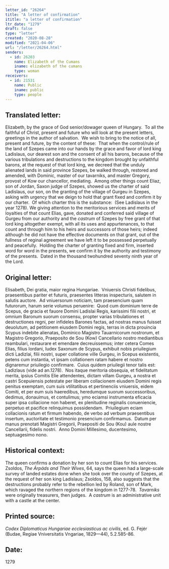 ```yaml
---
letter_id: "26264"
title: "A letter of confirmation"
ititle: "a letter of confirmation"
ltr_date: "1279"
draft: false
type: "letter"
created: "2020-08-28"
modified: "2021-04-06"
url: "/letter/26264.html"
senders:
  - id: 26203
    name: Elizabeth of the Cumans
    iname: elizabeth of the cumans
    type: woman
receivers:
  - id: 21531
    name: Public
    iname: public
    type: people
---
```

<h2> Translated letter:</h2><p>Elizabeth, by the grace of God senior/dowager queen of Hungary.&nbsp; To all the faithful of Christ, present and future who will look at the present letters, greetings in the author of salvation.&nbsp; We wish to bring to the notice of all, present and future, by the content of these:&nbsp; That when the control/rule of the land of Szepes came into our hands by the grace and favor of lord king Ladislaus, our dearest son and the consent of all his barons, because of the various tribulations and destructions to the kingdom brought by unfaithful barons, at the request of that lord king, we decreed that the unduly alienated lands in said province Szepes, be walked through, restored and amended, with Dominic, master of our tavarniks, and master Gregory, provost of Kow our chancellor, mediating.&nbsp; Among other things count Eliaz, son of Jordan, Saxon judge of Szepes, showed us the charter of said Ladislaus, our son, on the granting of the village of Gurgeu in Szepes, asking with urgency that we deign to hold that grant fixed and confirm it by our charter.&nbsp; Of which charter this is the substance:&nbsp; (See Ladislaus in the year 1278). We giving attention to the meritorious services and merits of loyalties of that count Elias, gave, donated and conferred said village of Gurgeu from our authority and the <em>castrum</em> of Szepes by free grant of that lord king altogether exempt, with all its uses and appurtenances, to that count and through him to his heirs and successors of those heirs; indeed although he did not have the effective documents on that grant, out of the fullness of reginal agreement we have left it to be possessed perpetually and peacefully.&nbsp; Holding the charter of granting fixed and firm, inserted word for word in the presents, we confirm it by the authority and testimony of the presents.&nbsp; Dated in the thousand twohundred seventy ninth year of the Lord.</p><h2 class="mt-4"> Original letter:</h2><p>Elisabeth, Dei gratia, maior regina Hungariae.&nbsp; Vniuersis Christi fidelibus, praesentibus pariter et futuris, praesentes litteras inspecturis, salutem in salutis auctore.&nbsp; Ad vniuersorum noticiam, tam praesencium quam futurorum, harum serie volumus peruenire:&nbsp; Quod cum dominium terre de Scepus, de gracia et fauore Domini Ladislai Regis, karissimi filii nostri, et omnium Baronum suorum consensu, propter varias tribulationes et destructiones regni, per infideles Barones factas, ad nostras manus fuisset deuolutum, ad petitionem eiusdem Domini regis, terras in dicta prouincia Scypus indebite alienatas, Dominico Magistro Tauarnicorum nostrorum, et Magistro Gregorio, Praeposito de Sou (Kow) Cancellario nostro mediantibus reambulari, restaurare et emendare decreuissemus; inter cetera Comes Elias, filius Iordani, Iudex Saxonum de Scypus, exhibuit nobis priuilegium dicti Ladizlai, filii nostri, super collatione ville Gurgeu, in Scepus existentis, petens cum instantia, vt ipsam collationem ratam habere et nostro dignaremur priuilegio confirmare.&nbsp; Cuius quidem priuilegii tenor talis est:&nbsp; Ladizlaus (vide ad an.1278).&nbsp; Nos itaque meritoria obsequia, et fidelitatum merita, ipsius Comitis Elie attendentes, dictam villam Gurgeu, a nostra et castri Scepuiensis potestate per liberam collacionem eiusdem Domini regis penitus exemptam, cum suis vtilitatibus et pertinenciis vniuersis, eidem Comiti, et per eum suis haeredibus, heredumque suorum successoribus, dedimus, donauimus, et contulimus; ymo eciamsi instrumenta eficacia super ipsa collacione non haberet, ex plenitudine reginalis conueniencie, perpetuo et pacifice relinquimus possidendam.&nbsp; Priuilegium eciam collacionis ratum et firmum habendo, de verbo ad verbum praesentibus insertum, auctoritate et testimonio presencium confirmamus.&nbsp; Datum per manus prenotati Magistri Gregorii, Praepositi de Sou (Kou) aule nostre Cancellarii, fidelis nostri.&nbsp; Anno Domini Millesimo, ducentesimo, septuagesimo nono.</p><h2 class="mt-4"> Historical context:</h2><p>The queen confirms a donation by her son to count Elias for his services.&nbsp; Zsoldos, <i>The Árpáds and Their Wives</i>, 64, says the queen had a large-scale survey of landed estates done when she took over the county of Szepes, at the request of her son king Ladislaus; Zsoldos, 158, also suggests that the destructions probably refer to the rebellion led by Roland, son of Mark, which ravaged the northern regions of the kingdom in 1277-78.&nbsp; <i>Tavarniks</i> were originally treasurers, then judges.&nbsp;&nbsp;<span>A&nbsp;</span><em>castrum</em><span>&nbsp;is an administrative unit with a castle at the center.</span></p><h2 class="mt-4"> Printed source:</h2><p><i>Codex Diplomaticus Hungariae ecclesiasticus ac civilis</i>, ed. G. Fejér (Budae, Regiae Vniversitatis Vngariae, 1829—44), 5.2.585-86.</p><h2 class="mt-4"> Date:</h2>1279